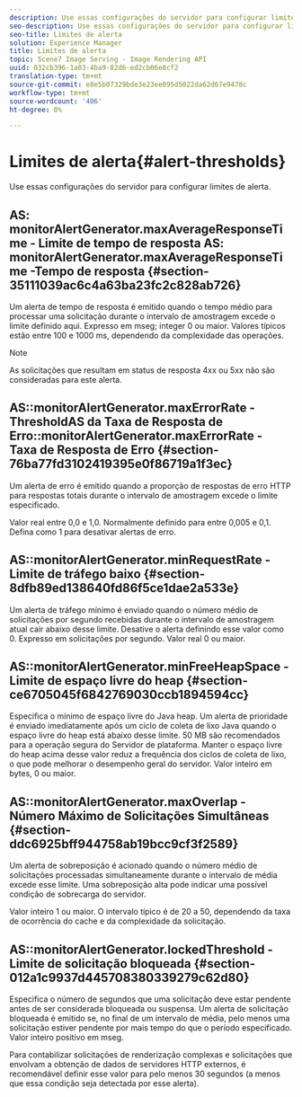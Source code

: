 ```yaml
---
description: Use essas configurações do servidor para configurar limites de alerta.
seo-description: Use essas configurações do servidor para configurar limites de alerta.
seo-title: Limites de alerta
solution: Experience Manager
title: Limites de alerta
topic: Scene7 Image Serving - Image Rendering API
uuid: 032cb396-1a03-4ba9-82d6-ed2cb06e8cf2
translation-type: tm+mt
source-git-commit: e8e5b07329bde3e23ee095d5022da62d67e9478c
workflow-type: tm+mt
source-wordcount: '406'
ht-degree: 0%

---
```



# Limites de alerta{#alert-thresholds}

Use essas configurações do servidor para configurar limites de alerta.

## AS: monitorAlertGenerator.maxAverageResponseTime - Limite de tempo de resposta AS: monitorAlertGenerator.maxAverageResponseTime -Tempo de resposta {#section-35111039ac6c4a63ba23fc2c828ab726}

Um alerta de tempo de resposta é emitido quando o tempo médio para processar uma solicitação durante o intervalo de amostragem excede o limite definido aqui. Expresso em mseg; integer 0 ou maior. Valores típicos estão entre 100 e 1000 ms, dependendo da complexidade das operações.

>[!NOTE]
>
>As solicitações que resultam em status de resposta 4xx ou 5xx não são consideradas para este alerta.

## AS::monitorAlertGenerator.maxErrorRate - ThresholdAS da Taxa de Resposta de Erro::monitorAlertGenerator.maxErrorRate - Taxa de Resposta de Erro {#section-76ba77fd3102419395e0f86719a1f3ec}

Um alerta de erro é emitido quando a proporção de respostas de erro HTTP para respostas totais durante o intervalo de amostragem excede o limite especificado.

Valor real entre 0,0 e 1,0. Normalmente definido para entre 0,005 e 0,1. Defina como 1 para desativar alertas de erro.

## AS::monitorAlertGenerator.minRequestRate - Limite de tráfego baixo {#section-8dfb89ed138640fd86f5ce1dae2a533e}

Um alerta de tráfego mínimo é enviado quando o número médio de solicitações por segundo recebidas durante o intervalo de amostragem atual cair abaixo desse limite. Desative o alerta definindo esse valor como 0. Expresso em solicitações por segundo. Valor real 0 ou maior.

## AS::monitorAlertGenerator.minFreeHeapSpace -Limite de espaço livre do heap {#section-ce6705045f6842769030ccb1894594cc}

Especifica o mínimo de espaço livre do Java heap. Um alerta de prioridade é enviado imediatamente após um ciclo de coleta de lixo Java quando o espaço livre do heap está abaixo desse limite. 50 MB são recomendados para a operação segura do Servidor de plataforma. Manter o espaço livre do heap acima desse valor reduz a frequência dos ciclos de coleta de lixo, o que pode melhorar o desempenho geral do servidor. Valor inteiro em bytes, 0 ou maior.

## AS::monitorAlertGenerator.maxOverlap - Número Máximo de Solicitações Simultâneas {#section-ddc6925bff944758ab19bcc9cf3f2589}

Um alerta de sobreposição é acionado quando o número médio de solicitações processadas simultaneamente durante o intervalo de média excede esse limite. Uma sobreposição alta pode indicar uma possível condição de sobrecarga do servidor.

Valor inteiro 1 ou maior. O intervalo típico é de 20 a 50, dependendo da taxa de ocorrência do cache e da complexidade da solicitação.

## AS::monitorAlertGenerator.lockedThreshold - Limite de solicitação bloqueada {#section-012a1c9937d445708380339279c62d80}

Especifica o número de segundos que uma solicitação deve estar pendente antes de ser considerada bloqueada ou suspensa. Um alerta de solicitação bloqueada é emitido se, no final de um intervalo de média, pelo menos uma solicitação estiver pendente por mais tempo do que o período especificado. Valor inteiro positivo em mseg.

Para contabilizar solicitações de renderização complexas e solicitações que envolvam a obtenção de dados de servidores HTTP externos, é recomendável definir esse valor para pelo menos 30 segundos (a menos que essa condição seja detectada por esse alerta).
